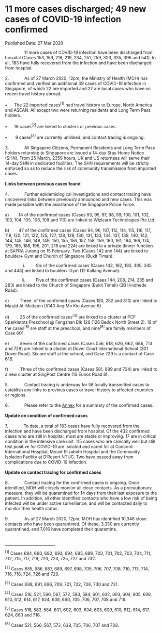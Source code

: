 <html>
    <meta http-equiv="Content-Type" content="text/html; charset=utf-8"/>
    <meta charset="utf-8"/>
    <title>11 more cases discharged; 49 new cases of COVID-19 infection confirmed</title>
    <body><h1>11 more cases discharged; 49 new cases of COVID-19 infection confirmed</h1>
    <p>Published Date: 27 Mar 2020</p> <p>&nbsp; &nbsp; &nbsp; &nbsp; &nbsp; &nbsp; &nbsp; &nbsp; 11 more cases of COVID-19 infection have been discharged from hospital (Cases 153, 159, 216, 219, 234, 251, 259, 303, 335, 396 and 541). In all, 183 have fully recovered from the infection and have been discharged from hospital.<br><br>2.&nbsp;&nbsp;&nbsp;&nbsp;&nbsp;&nbsp;&nbsp;&nbsp;&nbsp;&nbsp;&nbsp;&nbsp; As of 27 March 2020, 12pm, the Ministry of Health (MOH) has confirmed and verified an additional 49 cases of COVID-19 infection in Singapore, of which 22 are imported and 27 are local cases who have no recent travel history abroad.<br><br><strong>•</strong>&nbsp; &nbsp; &nbsp; The 22 imported cases<sup>[1]</sup>&nbsp;had travel history to Europe, North America and ASEAN. All except two were returning residents and Long Term Pass holders.<br><br><strong>•</strong>&nbsp; &nbsp; &nbsp; 18 cases<sup>[2]&nbsp;</sup>are linked to clusters or previous cases.<br><br><strong>•</strong>&nbsp; &nbsp; &nbsp; &nbsp;9 cases<sup>[3]</sup>&nbsp;are currently unlinked, and contact tracing is ongoing.<br><br>3.&nbsp;&nbsp;&nbsp;&nbsp;&nbsp;&nbsp;&nbsp;&nbsp;&nbsp;&nbsp;&nbsp;&nbsp; All Singapore Citizens, Permanent Residents and Long Term Pass holders returning to Singapore are issued a 14-day Stay-Home Notice (SHN). From 25 March, 2359 hours, UK and US returnees will serve their 14-day SHN in dedicated facilities. The SHN requirements will be strictly enforced so as to reduce the risk of community transmission from imported cases.&nbsp;&nbsp;<br><br><strong>Links between previous cases found<br><br></strong>4.&nbsp;&nbsp;&nbsp;&nbsp;&nbsp;&nbsp;&nbsp;&nbsp;&nbsp;&nbsp;&nbsp;&nbsp; Further epidemiological investigations and contact tracing have uncovered links between previously announced and new cases. This was made possible with the assistance of the Singapore Police Force.<br><br>a)&nbsp;&nbsp;&nbsp;&nbsp;&nbsp;&nbsp;&nbsp; 14 of the confirmed cases (Cases 93, 95, 97, 98, 99, 100, 101, 102, 103, 104, 105, 106, 108 and 110) are linked to Wizlearn Technologies Pte Ltd.<br><br>b)&nbsp;&nbsp;&nbsp;&nbsp;&nbsp;&nbsp;&nbsp; 47 of the confirmed cases (Cases 94, 96, 107, 112, 114, 115, 116, 117, 118, 120, 121, 122, 125, 127, 128, 129, 130, 131, 133, 134, 137, 139, 140, 142, 144, 145, 146, 148, 149, 150, 155, 156, 157, 158, 159, 160, 161, 164, 166, 174, 179, 185, 186, 196, 201, 218 and 224) are linked to a private dinner function at SAFRA Jurong on 15 February. Two (Cases 142 and 144) are linked to boulder+ Gym and Church of Singapore (Bukit Timah).</p><p>&nbsp; &nbsp; &nbsp; &nbsp; &nbsp; &nbsp; &nbsp; &nbsp;i.&nbsp;&nbsp;&nbsp;&nbsp;&nbsp;&nbsp;&nbsp;&nbsp; Six of the confirmed cases (Cases 142, 162, 163, 305, 345 and 443) are linked to boulder+ Gym (12 Kallang Avenue).</p><p>&nbsp;&nbsp;&nbsp;&nbsp;&nbsp;&nbsp;&nbsp;&nbsp;&nbsp;&nbsp;&nbsp;&nbsp;&nbsp; ii.&nbsp;&nbsp;&nbsp;&nbsp;&nbsp;&nbsp;&nbsp;&nbsp; Five of the confirmed cases (Cases 144, 208, 214, 235 and 283) are linked to the Church of Singapore (Bukit Timah) (2B Hindhede Road).<br><br>c)&nbsp;&nbsp;&nbsp;&nbsp;&nbsp;&nbsp;&nbsp;&nbsp; Three &nbsp;of the confirmed cases (Cases 183, 252 and 310) are linked to Masjid Al-Muttaqin (5140 Ang Mo Kio Avenue 6).<br><br>d)&nbsp;&nbsp;&nbsp;&nbsp;&nbsp;&nbsp;&nbsp;&nbsp; 25 of the confirmed cases<sup>[4]</sup>&nbsp;are linked to a cluster at PCF Sparkletots Preschool @ Fengshan Blk 126 (126 Bedok North Street 2). 16 of the cases<sup>[5]</sup>&nbsp;are staff at the preschool, and nine<sup>[6]</sup>&nbsp;are family members of Case 601.<br><br>e)&nbsp;&nbsp;&nbsp;&nbsp;&nbsp;&nbsp;&nbsp;&nbsp; Seven of the confirmed cases (Cases 556, 618, 626, 662, 686, 713 and 729) are linked to a cluster at Dover Court International School (301 Dover Road). Six are staff at the school, and Case 729 is a contact of Case 618.<br><br>f)&nbsp;&nbsp;&nbsp;&nbsp;&nbsp;&nbsp;&nbsp;&nbsp;&nbsp; Three of the confirmed cases (Cases 581, 689 and 724) are linked to a new cluster at SingPost Centre (10 Eunos Road 8).<br><br>5.&nbsp;&nbsp;&nbsp;&nbsp;&nbsp;&nbsp;&nbsp;&nbsp;&nbsp;&nbsp;&nbsp;&nbsp; Contact tracing is underway for 58 locally transmitted cases to establish any links to previous cases or travel history to affected countries or regions.<br><br>6.&nbsp;&nbsp;&nbsp;&nbsp;&nbsp;&nbsp;&nbsp;&nbsp;&nbsp;&nbsp;&nbsp;&nbsp; Please refer to the <u><a href="/docs/librariesprovider5/pressroom/press-releases/annex---summary-of-confirmed-cases-(27-march-2020).pdf?sfvrsn=837b5494_0" title="Annex">Annex</a></u> for a summary of the confirmed cases.<br><br><strong>Update on condition of confirmed cases<br><br></strong>7.&nbsp;&nbsp;&nbsp;&nbsp;&nbsp;&nbsp;&nbsp;&nbsp;&nbsp;&nbsp;&nbsp;&nbsp; To date, a total of 183 cases have fully recovered from the infection and have been discharged from hospital. Of the 432 confirmed cases who are still in hospital, most are stable or improving. 17 are in critical condition in the intensive care unit. 115 cases who are clinically well but still test positive for COVID-19 are isolated and cared for at Concord International Hospital, Mount Elizabeth Hospital and the Community Isolation Facility at D’Resort NTUC. Two have passed away from complications due to COVID-19 infection.<br><br><strong>Update on contact tracing for confirmed cases<br><br></strong>8.&nbsp;&nbsp;&nbsp;&nbsp;&nbsp;&nbsp;&nbsp;&nbsp;&nbsp;&nbsp;&nbsp;&nbsp; Contact tracing for the confirmed cases is ongoing. Once identified, MOH will closely monitor all close contacts. As a precautionary measure, they will be quarantined for 14 days from their last exposure to the patient. In addition, all other identified contacts who have a low risk of being infected will be under active surveillance, and will be contacted daily to monitor their health status.<br><br>9.&nbsp;&nbsp;&nbsp;&nbsp;&nbsp;&nbsp;&nbsp;&nbsp;&nbsp;&nbsp;&nbsp;&nbsp; As of 27 March 2020, 12pm, MOH has identified 10,346 close contacts who have been quarantined. Of these, 3,330 are currently quarantined, and 7,016 have completed their quarantine.</p><div><br clear="all"><hr align="left" size="1" width="33%"><div id="ftn1"><p><sup>[1]</sup>&nbsp;Cases 684, 690, 692, 693, 694, 695, 699, 700, 701, 702, 703, 704, 711, 712, 715, 717, 719, 720, 723, 725, 727 and 732.</p></div><div id="ftn2"><p><sup>[2]</sup>&nbsp;Cases 685, 686, 687, 689, 697, 698, 705, 706, 707, 708, 710, 713, 714, 716, 718, 724, 726 and 729.</p></div><div id="ftn3"><p><sup>[3]</sup>&nbsp;Cases 688, 691, 696, 709, 721, 722, 728, 730 and 731.</p></div><div id="ftn4"><p><sup>[4]</sup>&nbsp;Cases 516, 521, 566, 567, 572, 583, 584, 601, 602, 603, 604, 605, 609, 610, 612, 614, 617, 624, 638, 660, 705, 706, 707, 708 and 716.</p></div><div id="ftn5"><p><sup>[5]</sup>&nbsp;Cases 516, 583, 584, 601, 602, 603, 604, 605, 609, 610, 612, 614, 617, 624, 660 and 716.</p></div><div id="ftn6"><p><sup>[6]</sup>&nbsp;Cases 521, 566, 567, 572, 638, 705, 706, 707 and 708.</p></div></div></body>
</html>